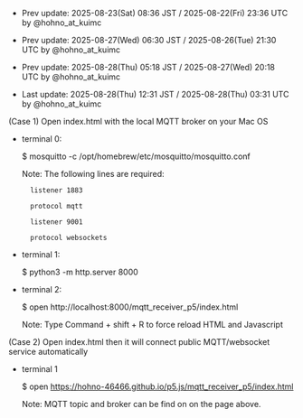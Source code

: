 
* Prev update: 2025-08-23(Sat) 08:36 JST / 2025-08-22(Fri) 23:36 UTC by @hohno_at_kuimc

* Prev update: 2025-08-27(Wed) 06:30 JST / 2025-08-26(Tue) 21:30 UTC by @hohno_at_kuimc

* Prev update: 2025-08-28(Thu) 05:18 JST / 2025-08-27(Wed) 20:18 UTC by @hohno_at_kuimc

* Last update: 2025-08-28(Thu) 12:31 JST / 2025-08-28(Thu) 03:31 UTC by @hohno_at_kuimc

(Case 1) Open index.html with the local MQTT broker on your Mac OS

* terminal 0:

    $ mosquitto -c  /opt/homebrew/etc/mosquitto/mosquitto.conf 

    Note: The following lines are required:

		listener 1883

		protocol mqtt

		listener 9001

		protocol websockets

* terminal 1:

    $ python3 -m http.server 8000

* terminal 2:

    $ open http://localhost:8000/mqtt_receiver_p5/index.html

    Note: Type Command + shift + R to force reload HTML and Javascript


(Case 2) Open index.html then it will connect public MQTT/websocket service automatically

* terminal 1

    $ open https://hohno-46466.github.io/p5.js/mqtt_receiver_p5/index.html

    Note: MQTT topic and broker can be find on on the page above.
